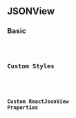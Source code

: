 ## JSONView

### Basic

<code src="../examples/JSONView/basic.tsx">

### Custom Styles

<code src="../examples/JSONView/custom-style.tsx">

### Custom ReactJsonView Properties

<code src="../examples/JSONView/custom-rjv.tsx">
